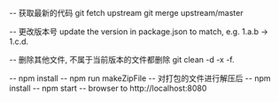 
-- 获取最新的代码
   git fetch upstream
   git merge upstream/master

-- 更改版本号
   update the version in package.json to match, e.g. 1.a.b -> 1.c.d.

-- 删除其他文件, 不属于当前版本的文件都删除
   git clean -d -x -f. 

-- npm install
-- npm run makeZipFile
-- 对打包的文件进行解压后
-- npm install 
-- npm start
-- browser to http://localhost:8080 


